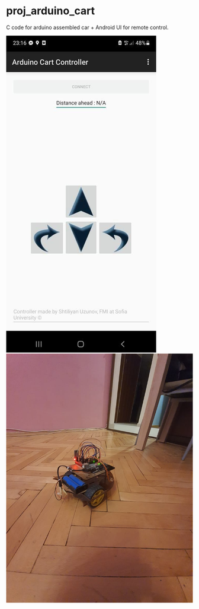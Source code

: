 # proj_arduino_cart
C code for arduino assembled car + Android UI for remote control.

![alt text](https://github.com/ShtiliyanUzunov/proj_arduino_cart/blob/master/images/ui.jpg)
![alt text](https://github.com/ShtiliyanUzunov/proj_arduino_cart/blob/master/images/cart.jpg)
